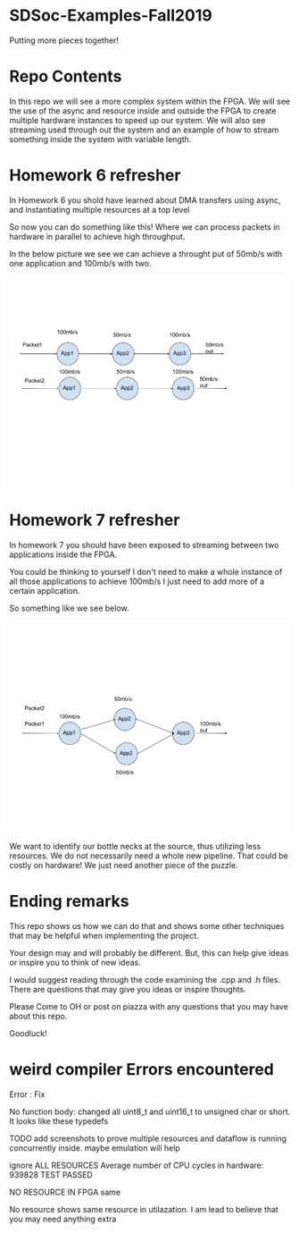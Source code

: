 # SDSoc-Examples-Fall2019

Putting more pieces together!

# Repo Contents

In this repo we will see a more complex system within the FPGA. We will see the use of the async and resource inside and outside the FPGA to create multiple hardware instances to speed up our system. We will also see streaming used through out the system and an example of how to stream something inside the system with variable length.

# Homework 6 refresher

In Homework 6 you shold have learned about DMA transfers using async, and instantiating multiple resources at a top level

So now you can do something like this! Where we can process packets in hardware in parallel to achieve high throughput.

In the below picture we see we can achieve a throught put of 50mb/s with one application and 100mb/s with two.

![](img/2resources_top.png)

# Homework 7 refresher

In homework 7 you should have been exposed to streaming between two applications inside the FPGA.

You could be thinking to yourself I don't need to make a whole instance of all those applications to achieve 100mb/s I just need to add more of a certain application.

So something like we see below.

![](img/2resources_Streaming.png)

We want to identify our bottle necks at the source, thus utilizing less resources. We do not necessarily need a whole new pipeline. That could be costly on hardware!
We just need another piece of the puzzle.


# Ending remarks

This repo shows us how we can do that and shows some other techniques that may be helpful when implementing the project. 

Your design may and will probably be different. But, this can help give ideas or inspire you to think of new ideas.

I would suggest reading through the code examining the .cpp and .h files. There are questions that may give you ideas or inspire thoughts.

Please Come to OH or post on piazza with any questions that you may have about this repo.

Goodluck!


# weird compiler Errors encountered

Error : Fix

No function body: changed all uint8_t and uint16_t to unsigned char or short. It looks like these typedefs 


TODO add screenshots to prove multiple resources and dataflow is running concurrently inside. maybe emulation will help

ignore 
ALL RESOURCES
Average number of CPU cycles in hardware: 939828
TEST PASSED 


NO RESOURCE IN FPGA
same

No resource shows same resource in utilazation. I am lead to believe that you may need anything extra


